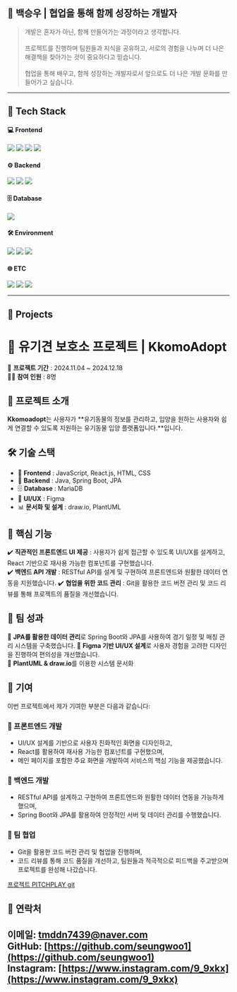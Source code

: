 <div>
  <h2>👋 백승우 | 협업을 통해 함께 성장하는 개발자</h2>
  <blockquote>
    개발은 혼자가 아닌, 함께 만들어가는 과정이라고 생각합니다.  
    <br><br>
    프로젝트를 진행하며 팀원들과 지식을 공유하고,  
    서로의 경험을 나누며 더 나은 해결책을 찾아가는 것이 중요하다고 믿습니다.  
    <br><br>
    협업을 통해 배우고, 함께 성장하는 개발자로서  
    앞으로도 더 나은 개발 문화를 만들어가고 싶습니다.
  </blockquote>
</div>

---

## 🚀 Tech Stack  
<div >
  <h4>💻 Frontend</h4>
  <img src="https://img.shields.io/badge/JavaScript(ES6)-F7DF1E?style=for-the-badge&logo=javascript&logoColor=black"/>
  <img src="https://img.shields.io/badge/React.js-61DAFB?style=for-the-badge&logo=react&logoColor=black"/>
  <img src="https://img.shields.io/badge/HTML-E34F26?style=for-the-badge&logo=html5&logoColor=white"/>
  <img src="https://img.shields.io/badge/CSS-1572B6?style=for-the-badge&logo=css3&logoColor=white"/>
  
  <h4>⚙️ Backend</h4>
  <img src="https://img.shields.io/badge/Java-007396?style=for-the-badge&logo=openjdk&logoColor=white"/>
  <img src="https://img.shields.io/badge/Spring Boot-6DB33F?style=for-the-badge&logo=springboot&logoColor=white"/>
  <img src="https://img.shields.io/badge/JPA-FF9800?style=for-the-badge&logo=hibernate&logoColor=white"/>

  <h4>🗄 Database</h4>
  <img src="https://img.shields.io/badge/MariaDB-003545?style=for-the-badge&logo=mariadb&logoColor=white"/>

  <h4>🛠️ Environment</h4>
  <img src="https://img.shields.io/badge/Visual Studio Code-007ACC?style=for-the-badge&logo=visualstudiocode&logoColor=white"/>
  <img src="https://img.shields.io/badge/IntelliJ IDEA-000000?style=for-the-badge&logo=intellijidea&logoColor=white"/>
  <img src="https://img.shields.io/badge/Postman-FF6C37?style=for-the-badge&logo=postman&logoColor=white"/>
  
  <h4>🌐 ETC</h4>
  <img src="https://img.shields.io/badge/Design-Figma-F24E1E?style=for-the-badge&logo=figma&logoColor=white"/>
  <img src="https://img.shields.io/badge/Diagram-draw.io-FF8000?style=for-the-badge&logo=diagrams.net&logoColor=white"/>
  <img src="https://img.shields.io/badge/Diagram-PlantUML-0C50A3?style=for-the-badge&logo=plantuml&logoColor=white"/>
</div>

---

## 📌 Projects  
#  🐶 유기견 보호소 프로젝트 | KkomoAdopt    
📅 **프로젝트 기간** : 2024.11.04 ~ 2024.12.18  
👨‍💻 **참여 인원** : 8명  

## 📖 프로젝트 소개  
**Kkomoadopt**는 사용자가 **유기동물의 정보를 관리하고, 입양을 원하는 사용자와 쉽게 연결할 수 있도록 지원하는 유기동물 입양 플랫폼입니다.**입니다.  

## 🛠️ 기술 스택  
- 🎨 **Frontend** : JavaScript, React.js, HTML, CSS  
- 🔧 **Backend** : Java, Spring Boot, JPA  
- 🗄️ **Database** : MariaDB  
- 🎨 **UI/UX** : Figma  
- 📊 **문서화 및 설계** : draw.io, PlantUML  

## 🌟 핵심 기능  
✔️ **직관적인 프론트엔드 UI 제공** : 사용자가 쉽게 접근할 수 있도록 UI/UX를 설계하고, React 기반으로 재사용 가능한 컴포넌트를 구현했습니다.  
✔️ **백엔드 API 개발** : RESTful API를 설계 및 구현하여 프론트엔드와 원활한 데이터 연동을 지원했습니다. 
✔️ **협업을 위한 코드 관리** : Git을 활용한 코드 버전 관리 및 코드 리뷰를 통해 프로젝트의 품질을 개선했습니다.

## 🎯 팀 성과  
📌 **JPA를 활용한 데이터 관리**로 Spring Boot와 JPA를 사용하여 경기 일정 및 매칭 관리 시스템을 구축했습니다.
📌 **Figma 기반 UI/UX 설계**로 사용자 경험을 고려한 디자인을 진행하여 편의성을 개선했습니다.  
📌 **PlantUML & draw.io**를 이용한 시스템 문서화  

## 🤝 기여
이번 프로젝트에서 제가 기여한 부분은 다음과 같습니다:

### 🔹 프론트엔드 개발
- UI/UX 설계를 기반으로 사용자 친화적인 화면을 디자인하고,  
- React를 활용하여 재사용 가능한 컴포넌트를 구현했으며,  
- 메인 페이지를 포함한 주요 화면을 개발하여 서비스의 핵심 기능을 제공했습니다.  

### 🔹 백엔드 개발
- RESTful API를 설계하고 구현하여 프론트엔드와 원활한 데이터 연동을 가능하게 했으며,  
- Spring Boot와 JPA를 활용하여 안정적인 서버 및 데이터 관리를 수행했습니다.  

### 🔹 팀 협업
- Git을 활용한 코드 버전 관리 및 협업을 진행하며,  
- 코드 리뷰를 통해 코드 품질을 개선하고, 팀원들과 적극적으로 피드백을 주고받으며 프로젝트를 완성해 나갔습니다.

[프로젝트 PITCHPLAY git](https://github.com/hyerin1111/pitchplay.git)

## 📧 연락처 
이메일: [tmddn7439@naver.com](tmddn7439@naver.com)  
GitHub: [https://github.com/seungwoo1](https://github.com/seungwoo1)  
Instagram: [https://www.instagram.com/9_9xkx](https://www.instagram.com/9_9xkx)
---
